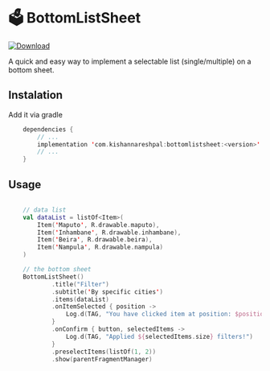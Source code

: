 # 🗳 BottomListSheet

[ ![Download](https://api.bintray.com/packages/kishannareshpal/maven/bottomlistsheet/images/download.svg?version=1.0-alpha02) ](https://bintray.com/kishannareshpal/maven/bottomlistsheet/1.0-alpha02/link)

A quick and easy way to implement a selectable list (single/multiple) on a bottom sheet.

## Instalation
Add it via gradle
```swift
    dependencies {
        // ...
        implementation 'com.kishannareshpal:bottomlistsheet:<version>'
        // ...
    }
```

## Usage
```kotlin

    // data list
    val dataList = listOf<Item>(
        Item('Maputo', R.drawable.maputo),
        Item('Inhambane', R.drawable.inhambane),
        Item('Beira', R.drawable.beira),
        Item('Nampula', R.drawable.nampula)
    ) 

    // the bottom sheet
    BottomListSheet()
            .title("Filter")
            .subtitle('By specific cities')
            .items(dataList)
            .onItemSelected { position ->
                Log.d(TAG, "You have clicked item at position: $position -> ${data[position]}")
            }
            .onConfirm { button, selectedItems ->
                Log.d(TAG, "Applied ${selectedItems.size} filters!")
            }
            .preselectItems(listOf(1, 2))
            .show(parentFragmentManager)

```